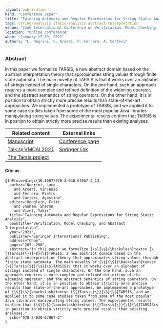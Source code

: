 ```yaml
---
layout: publication
kind: "Conference paper"
title: "Twinning Automata and Regular Expressions for String Static Analysis"
tags: string-analysis static-analysis abstract-interpretation
venue: "22nd International Conference on Verification, Model Checking, and Abstract Interpretation (VMCAI 2021)"
location: "Online conference"
when: "January 17-19, 2021"
authors: "L. Negrini, V. Arceri, P. Ferrara, A. Cortesi"
---
```


### Abstract

In this paper we formalize TARSIS, a new abstract domain based on the abstract interpretation theory that approximates string values through finite state automata. The main novelty of TARSIS is that it works over an alphabet of strings instead of single characters. On the one hand, such an approach requires a more complex and refined definition of the widening operator, and the abstract semantics of string operators. On the other hand, it is in position to obtain strictly more precise results than state-of-the-art approaches. We implemented a prototype of TARSIS, and we applied it to some case studies taken from some of the most popular Java libraries manipulating string values. The experimental results confirm that TARSIS is in position to obtain strictly more precise results than existing analyses.

<div class="divtable"> 
  <table>
    <thead>
      <tr>
        <th>Related content</th>
        <th>External links</th>
      </tr>
    </thead>
    <tbody>
      <tr>
        <td><a href="{{ site.baseurl }}/manuscripts/VMCAI21.pdf">Manuscript</a></td>
        <td><a href="https://popl21.sigplan.org/details/VMCAI-2021-papers/6/Twinning-automata-and-regular-expressions-for-string-static-analysis">Conference page</a></td>
      </tr>
      <tr>
        <td><a href="{% link talks/_posts/2021-01-18-vmcai-tarsis.md %}">Talk @ VMCAI 2021</a></td>
        <td><a href="https://link.springer.com/chapter/10.1007/978-3-030-67067-2_13">Springer link</a></td>
      </tr>
      <tr>
        <td><a href="{% link projects/tarsis.md %}">The Tarsis project</a></td>
        <td></td>
      </tr>
    </tbody>
  </table>
 </div>

#### Cite as

```
@InProceedings{10.1007/978-3-030-67067-2_13,
  author="Negrini, Luca
    and Arceri, Vincenzo
    and Ferrara, Pietro
    and Cortesi, Agostino",
  editor="Henglein, Fritz
    and Shoham, Sharon
    and Vizel, Yakir",
  title="Twinning Automata and Regular Expressions for String Static Analysis",
  booktitle="Verification, Model Checking, and Abstract Interpretation",
  year="2021",
  publisher="Springer International Publishing",
  address="Cham",
  pages="267--290",
  abstract="In this paper we formalize {\$}{\$}{\backslash}textsc {\{}Tarsis{\}}{\$}{\$}TARSIS, a new abstract domain based on the abstract interpretation theory that approximates string values through finite state automata. The main novelty of {\$}{\$}{\backslash}textsc {\{}Tarsis{\}}{\$}{\$}TARSISis that it works over an alphabet of strings instead of single characters. On the one hand, such an approach requires a more complex and refined definition of the widening operator, and the abstract semantics of string operators. On the other hand, it is in position to obtain strictly more precise results than state-of-the-art approaches. We implemented a prototype of {\$}{\$}{\backslash}textsc {\{}Tarsis{\}}{\$}{\$}TARSIS, and we applied it to some case studies taken from some of the most popular Java libraries manipulating string values. The experimental results confirm that {\$}{\$}{\backslash}textsc {\{}Tarsis{\}}{\$}{\$}TARSISis in position to obtain strictly more precise results than existing analyses.",
  isbn="978-3-030-67067-2"
}
```